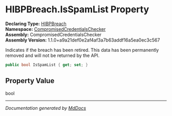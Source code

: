 ﻿<!--  
  <auto-generated>   
    The contents of this file were generated by a tool.  
    Changes to this file may be list if the file is regenerated  
  </auto-generated>   
-->

# HIBPBreach.IsSpamList Property

**Declaring Type:** [HIBPBreach](../index.md)  
**Namespace:** [CompromisedCredentialsChecker](../../index.md)  
**Assembly:** CompromisedCredentialsChecker  
**Assembly Version:** 1.1.0+a9a21def0e2af4af3a7b63addf16a5ea0ec3c567

Indicates if the breach has been retired. This data has been permanently removed and will not be returned by the API.

```csharp
public bool IsSpamList { get; set; }
```

## Property Value

bool

___

*Documentation generated by [MdDocs](https://github.com/ap0llo/mddocs)*
